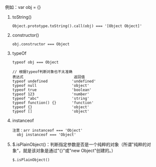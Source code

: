 例如：var obj = {}

1. toString()

   ``` 
   Object.prototype.toString().call(obj) === '[Object Object]'
   ```

2. constructor()

   ``` 
   obj.constructor === Object
   ```

3. typeOf

   ``` 
   typeof obj === Object
   
   // 根据typeof判断对象也不太准确
   表达式                       返回值
   typeof undefined           'undefined'
   typeof null                'object'
   typeof true                'boolean'
   typeof 123                 'number'
   typeof "abc"               'string'
   typeof function() {}       'function'
   typeof {}                  'object'
   typeof []                  'object'
   ```

4. instanceof

   ``` 
   注意：arr instanceof === 'Object'
   	 obj instanceof === 'Object'
   ```

5. $.isPlainObject()：判断指定参数是否是一个纯粹的对象（所谓"纯粹的对象"，就是该对象是通过"{}"或"new Object"创建的。）

   ``` 
   $.isPlainObject()
   ```